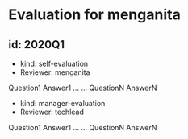 
# Evaluation for menganita

## id: 2020Q1

* kind: self-evaluation
* Reviewer: menganita

Question1
Answer1
...
...
QuestionN
AnswerN

* kind: manager-evaluation
* Reviewer: techlead

Question1
Answer1
...
...
QuestionN
AnswerN